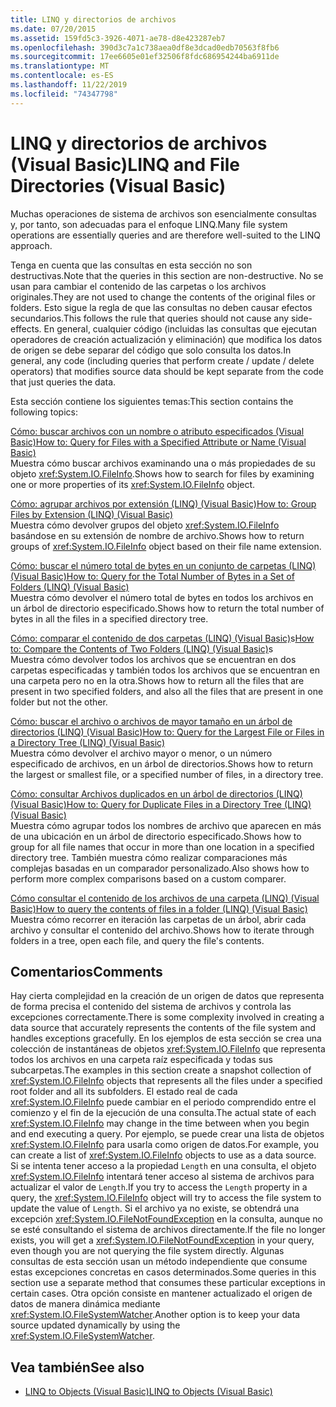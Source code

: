 ```yaml
---
title: LINQ y directorios de archivos
ms.date: 07/20/2015
ms.assetid: 159fd5c3-3926-4071-ae78-d8e423287eb7
ms.openlocfilehash: 390d3c7a1c738aea0df8e3dcad0edb70563f8fb6
ms.sourcegitcommit: 17ee6605e01ef32506f8fdc686954244ba6911de
ms.translationtype: MT
ms.contentlocale: es-ES
ms.lasthandoff: 11/22/2019
ms.locfileid: "74347798"
---
```

# <a name="linq-and-file-directories-visual-basic"></a><span data-ttu-id="9000d-102">LINQ y directorios de archivos (Visual Basic)</span><span class="sxs-lookup"><span data-stu-id="9000d-102">LINQ and File Directories (Visual Basic)</span></span>
<span data-ttu-id="9000d-103">Muchas operaciones de sistema de archivos son esencialmente consultas y, por tanto, son adecuadas para el enfoque LINQ.</span><span class="sxs-lookup"><span data-stu-id="9000d-103">Many file system operations are essentially queries and are therefore well-suited to the LINQ approach.</span></span>  
  
 <span data-ttu-id="9000d-104">Tenga en cuenta que las consultas en esta sección no son destructivas.</span><span class="sxs-lookup"><span data-stu-id="9000d-104">Note that the queries in this section are non-destructive.</span></span> <span data-ttu-id="9000d-105">No se usan para cambiar el contenido de las carpetas o los archivos originales.</span><span class="sxs-lookup"><span data-stu-id="9000d-105">They are not used to change the contents of the original files or folders.</span></span> <span data-ttu-id="9000d-106">Esto sigue la regla de que las consultas no deben causar efectos secundarios.</span><span class="sxs-lookup"><span data-stu-id="9000d-106">This follows the rule that queries should not cause any side-effects.</span></span> <span data-ttu-id="9000d-107">En general, cualquier código (incluidas las consultas que ejecutan operadores de creación actualización y eliminación) que modifica los datos de origen se debe separar del código que solo consulta los datos.</span><span class="sxs-lookup"><span data-stu-id="9000d-107">In general, any code (including queries that perform create / update / delete operators) that modifies source data should be kept separate from the code that just queries the data.</span></span>  
  
 <span data-ttu-id="9000d-108">Esta sección contiene los siguientes temas:</span><span class="sxs-lookup"><span data-stu-id="9000d-108">This section contains the following topics:</span></span>  
  
 [<span data-ttu-id="9000d-109">Cómo: buscar archivos con un nombre o atributo especificados (Visual Basic)</span><span class="sxs-lookup"><span data-stu-id="9000d-109">How to: Query for Files with a Specified Attribute or Name (Visual Basic)</span></span>](../../../../visual-basic/programming-guide/concepts/linq/how-to-query-for-files-with-a-specified-attribute-or-name.md)  
 <span data-ttu-id="9000d-110">Muestra cómo buscar archivos examinando una o más propiedades de su objeto <xref:System.IO.FileInfo>.</span><span class="sxs-lookup"><span data-stu-id="9000d-110">Shows how to search for files by examining one or more properties of its <xref:System.IO.FileInfo> object.</span></span>  
  
 [<span data-ttu-id="9000d-111">Cómo: agrupar archivos por extensión (LINQ) (Visual Basic)</span><span class="sxs-lookup"><span data-stu-id="9000d-111">How to: Group Files by Extension (LINQ) (Visual Basic)</span></span>](../../../../visual-basic/programming-guide/concepts/linq/how-to-group-files-by-extension-linq.md)  
 <span data-ttu-id="9000d-112">Muestra cómo devolver grupos del objeto <xref:System.IO.FileInfo> basándose en su extensión de nombre de archivo.</span><span class="sxs-lookup"><span data-stu-id="9000d-112">Shows how to return groups of <xref:System.IO.FileInfo> object based on their file name extension.</span></span>  
  
 [<span data-ttu-id="9000d-113">Cómo: buscar el número total de bytes en un conjunto de carpetas (LINQ) (Visual Basic)</span><span class="sxs-lookup"><span data-stu-id="9000d-113">How to: Query for the Total Number of Bytes in a Set of Folders (LINQ) (Visual Basic)</span></span>](../../../../visual-basic/programming-guide/concepts/linq/how-to-query-for-the-total-number-of-bytes-in-a-set-of-folders.md)  
 <span data-ttu-id="9000d-114">Muestra cómo devolver el número total de bytes en todos los archivos en un árbol de directorio especificado.</span><span class="sxs-lookup"><span data-stu-id="9000d-114">Shows how to return the total number of bytes in all the files in a specified directory tree.</span></span>  
  
 <span data-ttu-id="9000d-115">[Cómo: comparar el contenido de dos carpetas (LINQ) (Visual Basic)](../../../../visual-basic/programming-guide/concepts/linq/how-to-compare-the-contents-of-two-folders-linq.md)s</span><span class="sxs-lookup"><span data-stu-id="9000d-115">[How to: Compare the Contents of Two Folders (LINQ) (Visual Basic)](../../../../visual-basic/programming-guide/concepts/linq/how-to-compare-the-contents-of-two-folders-linq.md)s</span></span>  
 <span data-ttu-id="9000d-116">Muestra cómo devolver todos los archivos que se encuentran en dos carpetas especificadas y también todos los archivos que se encuentran en una carpeta pero no en la otra.</span><span class="sxs-lookup"><span data-stu-id="9000d-116">Shows how to return all the files that are present in two specified folders, and also all the files that are present in one folder but not the other.</span></span>  
  
 [<span data-ttu-id="9000d-117">Cómo: buscar el archivo o archivos de mayor tamaño en un árbol de directorios (LINQ) (Visual Basic)</span><span class="sxs-lookup"><span data-stu-id="9000d-117">How to: Query for the Largest File or Files in a Directory Tree (LINQ) (Visual Basic)</span></span>](../../../../visual-basic/programming-guide/concepts/linq/how-to-query-for-the-largest-file-or-files-in-a-directory-tree.md)  
 <span data-ttu-id="9000d-118">Muestra cómo devolver el archivo mayor o menor, o un número especificado de archivos, en un árbol de directorios.</span><span class="sxs-lookup"><span data-stu-id="9000d-118">Shows how to return the largest or smallest file, or a specified number of files, in a directory tree.</span></span>  
  
 [<span data-ttu-id="9000d-119">Cómo: consultar Archivos duplicados en un árbol de directorios (LINQ) (Visual Basic)</span><span class="sxs-lookup"><span data-stu-id="9000d-119">How to: Query for Duplicate Files in a Directory Tree (LINQ) (Visual Basic)</span></span>](../../../../visual-basic/programming-guide/concepts/linq/how-to-query-for-duplicate-files-in-a-directory-tree-linq.md)  
 <span data-ttu-id="9000d-120">Muestra cómo agrupar todos los nombres de archivo que aparecen en más de una ubicación en un árbol de directorio especificado.</span><span class="sxs-lookup"><span data-stu-id="9000d-120">Shows how to group for all file names that occur in more than one location in a specified directory tree.</span></span> <span data-ttu-id="9000d-121">También muestra cómo realizar comparaciones más complejas basadas en un comparador personalizado.</span><span class="sxs-lookup"><span data-stu-id="9000d-121">Also shows how to perform more complex comparisons based on a custom comparer.</span></span>  
  
 [<span data-ttu-id="9000d-122">Cómo consultar el contenido de los archivos de una carpeta (LINQ) (Visual Basic)</span><span class="sxs-lookup"><span data-stu-id="9000d-122">How to query the contents of files in a folder (LINQ) (Visual Basic)</span></span>](how-to-query-the-contents-of-files-in-a-folder-linq.md)  
 <span data-ttu-id="9000d-123">Muestra cómo recorrer en iteración las carpetas de un árbol, abrir cada archivo y consultar el contenido del archivo.</span><span class="sxs-lookup"><span data-stu-id="9000d-123">Shows how to iterate through folders in a tree, open each file, and query the file's contents.</span></span>  
  
## <a name="comments"></a><span data-ttu-id="9000d-124">Comentarios</span><span class="sxs-lookup"><span data-stu-id="9000d-124">Comments</span></span>  
 <span data-ttu-id="9000d-125">Hay cierta complejidad en la creación de un origen de datos que representa de forma precisa el contenido del sistema de archivos y controla las excepciones correctamente.</span><span class="sxs-lookup"><span data-stu-id="9000d-125">There is some complexity involved in creating a data source that accurately represents the contents of the file system and handles exceptions gracefully.</span></span> <span data-ttu-id="9000d-126">En los ejemplos de esta sección se crea una colección de instantáneas de objetos <xref:System.IO.FileInfo> que representa todos los archivos en una carpeta raíz especificada y todas sus subcarpetas.</span><span class="sxs-lookup"><span data-stu-id="9000d-126">The examples in this section create a snapshot collection of <xref:System.IO.FileInfo> objects that represents all the files under a specified root folder and all its subfolders.</span></span> <span data-ttu-id="9000d-127">El estado real de cada <xref:System.IO.FileInfo> puede cambiar en el periodo comprendido entre el comienzo y el fin de la ejecución de una consulta.</span><span class="sxs-lookup"><span data-stu-id="9000d-127">The actual state of each <xref:System.IO.FileInfo> may change in the time between when you begin and end executing a query.</span></span> <span data-ttu-id="9000d-128">Por ejemplo, se puede crear una lista de objetos <xref:System.IO.FileInfo> para usarla como origen de datos.</span><span class="sxs-lookup"><span data-stu-id="9000d-128">For example, you can create a list of <xref:System.IO.FileInfo> objects to use as a data source.</span></span> <span data-ttu-id="9000d-129">Si se intenta tener acceso a la propiedad `Length` en una consulta, el objeto <xref:System.IO.FileInfo> intentará tener acceso al sistema de archivos para actualizar el valor de `Length`.</span><span class="sxs-lookup"><span data-stu-id="9000d-129">If you try to access the `Length` property in a query, the <xref:System.IO.FileInfo> object will try to access the file system to update the value of `Length`.</span></span> <span data-ttu-id="9000d-130">Si el archivo ya no existe, se obtendrá una excepción <xref:System.IO.FileNotFoundException> en la consulta, aunque no se esté consultando el sistema de archivos directamente.</span><span class="sxs-lookup"><span data-stu-id="9000d-130">If the file no longer exists, you will get a <xref:System.IO.FileNotFoundException> in your query, even though you are not querying the file system directly.</span></span> <span data-ttu-id="9000d-131">Algunas consultas de esta sección usan un método independiente que consume estas excepciones concretas en casos determinados.</span><span class="sxs-lookup"><span data-stu-id="9000d-131">Some queries in this section use a separate method that consumes these particular exceptions in certain cases.</span></span> <span data-ttu-id="9000d-132">Otra opción consiste en mantener actualizado el origen de datos de manera dinámica mediante <xref:System.IO.FileSystemWatcher>.</span><span class="sxs-lookup"><span data-stu-id="9000d-132">Another option is to keep your data source updated dynamically by using the <xref:System.IO.FileSystemWatcher>.</span></span>  
  
## <a name="see-also"></a><span data-ttu-id="9000d-133">Vea también</span><span class="sxs-lookup"><span data-stu-id="9000d-133">See also</span></span>

- [<span data-ttu-id="9000d-134">LINQ to Objects (Visual Basic)</span><span class="sxs-lookup"><span data-stu-id="9000d-134">LINQ to Objects (Visual Basic)</span></span>](../../../../visual-basic/programming-guide/concepts/linq/linq-to-objects.md)
